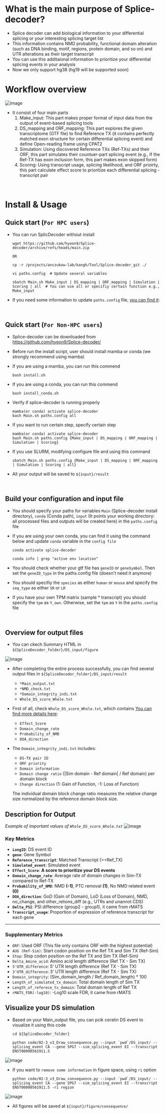 # What is the main purpose of Splice-decoder?
* Splice decoder can add biological information to your differential splicing or your interesting splicing target list
* This information contains NMD probability, functional domain alteration (such as DNA binding, motif, regions, protein domain, and so on) and UTR alterations as their target transcript
* You can use this additaional information to prioritize your differential splicing events in your analysis
* Now we only support hg38 (hg19 will be supported soon)

# Workflow overview
![image](https://github.com/user-attachments/assets/2170bd5c-c9b4-483d-8c30-c1a9032d3044)

* It consist of four main parts
  1. Make_input: This part makes proper format of input data from the output of event-based splicing tools
  2. DS_mapping and ORF_mapping: This part explores the given transcriptome (GTF file) to find Reference TX (it contains perfectly matched exon structure for certain differential splicing event) and define Open-reading frame using CPAT2
  3. Simulation: Using discovered Reference TXs (Ref-TXs) and their ORF, this part simulates their countuer-part splicing event (e.g., If the Ref-TX has exon inclusion form, this part makes exon skipped form)
  4. Scoring: Using transcript usage, splicing likelihood, and ORF prioirty, this part calculate effect score to prioritize each differential splicing - transcript pair

<br>

# Install & Usage
## Quick start (`For HPC users`)
* You can run SplicDecoder without install

      wget https://github.com/hyeon9/Splice-decoder/archive/refs/heads/main.zip

      OR

      cp -r /projects/anczukow-lab/kangh/Tool/Splice-decoder_git ./

      vi paths.config  # Update several variables
  
      sbatch Main.sh Make_input | DS_mapping | ORF_mapping | Simulation | Scoring | all  # You can use all or specifiy certain function e.g., Make_input
  
* If you need some information to update `paths.config` file, [you can find it](#build-your-configuration-and-input-file):
  
<br>

## Quick start (`For Non-HPC users`)
* Splice-decoder can be downloaded from https://github.com/hyeon9/Splice-decoder/
* Before run the install script, user should install mamba or conda (we strongly recommend using mamba)
* If you are using a mamba, you can run this commend
  
      bash install.sh
  
* If you are using a conda, you can run this commend
  
      bash install_conda.sh

* Verify if splice-decoder is running properly

      mamba(or conda) activate splice-decoder
      bash Main.sh paths.config all

* If you want to run certain step, specify certain step

      mamba(or conda) activate splice-decoder
      bash Main.sh paths.config {Make_input | DS_mapping | ORF_mapping | Simulation | Scoring}

* If you use SLURM, modifying configure file and using this command

      sbatch Main.sh paths.config {Make_input | DS_mapping | ORF_mapping | Simulation | Scoring | all}

* All your output will be saved to `${input}/result`

<br>

## Build your configuration and input file
- You should specify your paths for variables `Main` (Splice-decoder install directory), `conda` (Conda path), `input` (It points your working directory: all processed files and outputs will be created here) in the `paths.config` file
- If you are using your own conda, you can find it using the command below and update `conda` variable in the `config file`

      conda activate splice-decoder
  
      conda info | grep "active env location"
  
- You should check whether your gtf file has `geneID` or `geneSymbol`. Then set the `geneID_type` in the paths.config file (doesn't need it anymore)
- You should specifiy the `species` as either `human` or `mouse` and specify the `seq_type` as either `SR` or `LR`
- If you have your own TPM matrix (sample * transcript) you should specify the `tpm` as `Y_own`. Otherwise, set the `tpm` as `Y` in the `paths.config` file
      
<br>

## Overview for output files

* You can ckech Summary HTML in `${SpliceDecoder_folder}/DS_input/figure`
  
![image](https://github.com/user-attachments/assets/fdfff5a3-b923-45d7-b5aa-4dfcd932c767)

* After completing the entire process successfully, you can find several output files in `${SpliceDecoder_folder}/DS_input/result`
  * `*Main_output.txt`
  * `*NMD_check.txt`
  * `*Domain_integrity_indi.txt`
  * `Whole_DS_score_Whole.txt`

* First of all, check `Whole_DS_score_Whole.txt`, which contains [You can find more details here](#description-for-output):
  * `Effect_Score`
  * `Domain_change_rate`
  * `Probability_of_NMD`
  * `DOA_direction`
  

* The `Domain_integrity_indi.txt` includes:
  * `DS-TX pair ID`
  * `ORF priority`
  * `Domain information`
  * `Domain change ratio` (|Sim domain - Ref domain| / Ref domain) per domain block
  * `Change direction` (1: Gain of Function, -1: Loss of Function)
  
  The individual domain block change ratio measures the relative change size normalized by the reference domain block size.


## Description for Output
*Example of important values of `Whole_DS_score_Whole.txt`*
![image](https://github.com/user-attachments/assets/957b665a-829e-4885-afed-ea02a7a9cf8e)

### Key Metrics

- **`LongID`**: DS event ID
- **`gene`**: Gene Symbol
- **`Reference_transcript`**: Matched Transcript (==Ref_TX)
- **`Simulated_event`**: Simulated event
- **`Effect_Score`**: **A score to prioritize your DS events**
- **`Domain_change_rate`**: Average rate of domain changes in Sim-TX compared to Ref-TX
- **`Probability_of_NMD`**: NMD **(-1)**, PTC removal **(1)**, No NMD related event **(0)**
- **`DOA_direction`**: GoD (Gain of Domain), LoD (Loss of Domain), NMD, no_change, and other_retions_diff (e.g., UTRs and unannot CDS)
- **`Delta_PSI`**: PSI difference (group2 - group1), it came from rMATS
- **`Transcript_usage`**: Proportion of expression of reference transcript for each gene

---
### Supplementary Metrics
- `ORF`: Used ORF (This file only contains ORF with the highest potential)
- `AUG (Ref-Sim)`: Start codon position on the Ref TX and Sim TX (Ref-Sim)
- `Stop`: Stop codon position on the Ref TX and Sim TX (Ref-Sim)
- `Delta_Amino_acid`: Amino acid length difference (Ref TX - Sim TX)
- `5'UTR_difference`: 5' UTR length difference (Ref TX - Sim TX)
- `3'UTR_difference`: 3' UTR length difference (Ref TX - Sim TX)
- `Domain_integrity`: (Sim_domain_length / Ref_domain_length) * 100
- `Length_of_simulated_tx_domain`: Total domain length of Sim TX
- `Length_of_referece_tx_domain`: Total domain length of Ref TX
- `rMATS_FDR(-log10)`: -Log10 scale FDR, it came from rMATS

## Visualize your DS simulation
* Based on your Main_output file, you can pcik ceratin DS event to visualize it using this code

      cd ${SpliceDecoder_folder}
  
      python code/02-3_v3_Draw_consequence.py --input `pwd`/DS_input/ --splicing_event CA --gene SPG7 --sim_splicing_event EI --transcript ENST00000561911.5
![image](https://github.com/user-attachments/assets/d700e8c1-efb6-40a9-bb12-b6576b955ef1)


* If you want to `remove some information` in figure space, using `ri` option
  
      python code/02-3_v3_Draw_consequence.py --input `pwd`/DS_input/ --splicing_event CA --gene SPG7 --sim_splicing_event EI --transcript ENST00000561911.5 -ri region
![image](https://github.com/user-attachments/assets/f5866dfd-2ca5-4bf5-a40d-54ad3bf6e827)



* All figures will be saved at `${input}/figure/consequence/`
